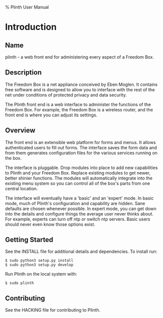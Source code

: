 % Plinth User Manual

# Introduction

## Name

plinth - a web front end for administering every aspect of a Freedom Box.

## Description

The Freedom Box is a net appliance conceived by Eben Moglen.  It
contains free software and is designed to allow you to interface with
the rest of the net under conditions of protected privacy and data
security.

The Plinth front end is a web interface to administer the functions of
the Freedom Box.  For example, the Freedom Box is a wireless router,
and the front end is where you can adjust its settings.

## Overview

The front end is an extensible web platform for forms and menus.  It
allows authenticated users to fill out forms.  The interface saves the
form data and from them generates configuration files for the various
services running on the box.

The interface is pluggable.  Drop modules into place to add new
capabilities to Plinth and your Freedom Box.  Replace existing modules
to get newer, better shinier functions.  The modules will
automatically integrate into the existing menu system so you can
control all of the box's parts from one central location.

The interface will eventually have a 'basic' and an 'expert' mode.  In
basic mode, much of Plinth's configuration and capability are hidden.
Sane defaults are chosen whenever possible.  In expert mode, you can
get down into the details and configure things the average user never
thinks about.  For example, experts can turn off ntp or switch ntp
servers.  Basic users should never even know those options exist.

## Getting Started

See the INSTALL file for additional details and dependencies. To install run:

    $ sudo python3 setup.py install
    $ sudo python3 setup.py develop

Run Plinth on the local system with:

    $ sudo plinth

## Contributing

See the HACKING file for contributing to Plinth.
